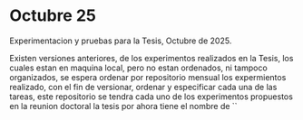 # Octubre 25
Experimentacion y pruebas para la Tesis, Octubre de 2025.

Existen versiones anteriores, de los experimentos realizados en la Tesis, los cuales estan en maquina local, pero no estan ordenados, ni tampoco organizados, se espera ordenar por repositorio mensual
los expermientos realizado, con el fin de versionar, ordenar y especificar cada una de las tareas, este repositorio se tendra cada uno de los experimentos propuestos en la reunion doctoral la tesis por ahora tiene el nombre de 
``
